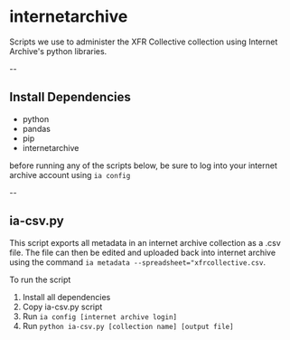# internetarchive

Scripts we use to administer the XFR Collective collection using Internet Archive's python libraries. 

--

## Install Dependencies

- python
- pandas
- pip
- internetarchive

before running any of the scripts below, be sure to log into your internet archive account using `ia config`

--

## ia-csv.py

This script exports all metadata in an internet archive collection as a .csv file. The file can then be edited and uploaded back into internet archive using the command `ia metadata --spreadsheet="xfrcollective.csv`.  

To run the script

1. Install all dependencies
2. Copy ia-csv.py script
3. Run `ia config [internet archive login]`
4. Run `python ia-csv.py [collection name] [output file]`
